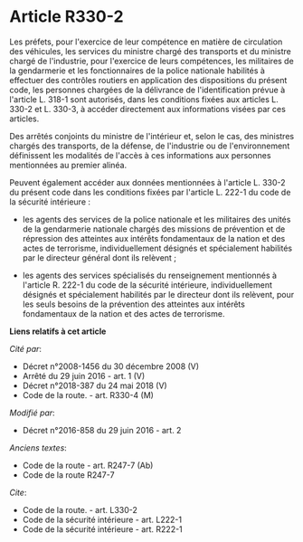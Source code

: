# Article R330-2

Les préfets, pour l'exercice de leur compétence en matière de circulation des véhicules, les services du ministre chargé des
transports et du ministre chargé de l'industrie, pour l'exercice de leurs compétences, les militaires de la gendarmerie et
les fonctionnaires de la police nationale habilités à effectuer des contrôles routiers en application des dispositions du
présent code, les personnes chargées de la délivrance de l'identification prévue à l'article L. 318-1 sont autorisés, dans
les conditions fixées aux articles L. 330-2 et L. 330-3, à accéder directement aux informations visées par ces articles. 

Des arrêtés conjoints du ministre de l'intérieur et, selon le cas, des ministres chargés des transports, de la défense, de
l'industrie ou de l'environnement définissent les modalités de l'accès à ces informations aux personnes mentionnées au
premier alinéa.

Peuvent également accéder aux données mentionnées à l'article L. 330-2 du présent code dans les conditions fixées par
l'article L. 222-1 du code de la sécurité intérieure :

- les agents des services de la police nationale et les militaires des unités de la gendarmerie nationale chargés des
missions de prévention et de répression des atteintes aux intérêts fondamentaux de la nation et des actes de terrorisme,
individuellement désignés et spécialement habilités par le directeur général dont ils relèvent ;

- les agents des services spécialisés du renseignement mentionnés à l'article R. 222-1 du code de la sécurité intérieure,
individuellement désignés et spécialement habilités par le directeur dont ils relèvent, pour les seuls besoins de la
prévention des atteintes aux intérêts fondamentaux de la nation et des actes de terrorisme.

**Liens relatifs à cet article**

_Cité par_:

  - Décret n°2008-1456 du 30 décembre 2008 (V)
  - Arrêté du 29 juin 2016 - art. 1 (V)
  - Décret n°2018-387 du 24 mai 2018 (V)
  - Code de la route. - art. R330-4 (M)

_Modifié par_:

  - Décret n°2016-858 du 29 juin 2016 - art. 2

_Anciens textes_:

  - Code de la route - art. R247-7 (Ab)
  - Code de la route R247-7

_Cite_:

  - Code de la route. - art. L330-2
  - Code de la sécurité intérieure - art. L222-1
  - Code de la sécurité intérieure - art. R222-1
